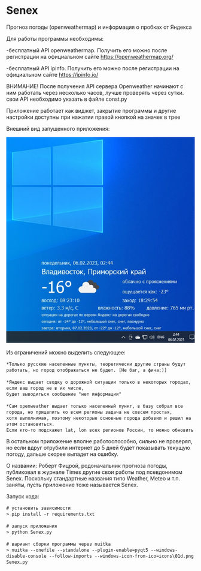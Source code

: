 # Senex
Прогноз погоды (openweathermap) и информация о пробках от Яндекса

Для работы программы необходимы:

-бесплатный API openweathermap. Получить его можно после регистрации на официальном сайте https://openweathermap.org/

-бесплатный API ipinfo. Получить его можно после регистрации на официальном сайте https://ipinfo.io/

ВНИМАНИЕ! После получения API сервера Openweather начинают с ним работать через несколько часов, лучше проверять через сутки.
свои API необходимо указать в файле const.py


Приложение работает как виджет, закрытие программы и другие настройки доступны при нажатии правой кнопкой на значек в трее

Внешний вид запущенного приложения:

![alt text](Senex.jpg)

Из ограничений можно выделить следующее:
```
*Только русские населенные пункты, теоретически другие страны будут работать, но город отображаться не будет. [Не баг, а фича;)]

*Яндекс выдает сводку о дорожной ситуации только в некоторых городах, если ваш город не в их числе,
будет выводиться сообщение "нет информации"

*Сам openweather выдает только населенный пункт, в базу собрал все города, но прицепить ко всем регионы задача не совсем простая,
хотя выполнимая, поэтому некоторые основные города добавил и решил на этом остановиться.
Если кто-то подскажет lat, lon всех регионов России, то можно обновить
```
В остальном приложение вполне работоспособно, сильно не проверял, но если вдруг отрубили интернет до 5 дней будет показывать текущую погоду, дальше скорее выпадет на ошибку.

О названии: Роберт Фицрой, родоначальник прогноза погоды, публиковал в журнале Times другие свои работы под псевдонимом Senex. Поскольку стандартные названия типо Weather, Meteo и т.п. заняты, пусть приложение тоже называется Senex.

Запуск кода:
```
# установить зависимости
> pip install -r requirements.txt

# запуск приложения
> python Senex.py

# вариант сборки программы через nuitka
> nuitka --onefile --standalone --plugin-enable=pyqt5 --windows-disable-console --follow-imports --windows-icon-from-ico=icons\01d.png Senex.py

```
